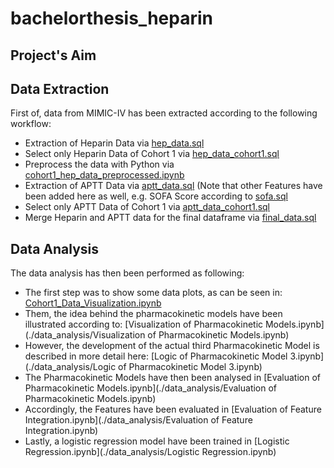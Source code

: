 # bachelorthesis_heparin

## Project's Aim



## Data Extraction
First of, data from MIMIC-IV has been extracted according to the following workflow:

* Extraction of Heparin Data via [hep_data.sql](./data_extraction/hep_data.sql)
* Select only Heparin Data of Cohort 1 via [hep_data_cohort1.sql](./data_extraction/hep_data_cohort1.sql)
* Preprocess the data with Python via [cohort1_hep_data_preprocessed.ipynb](./data_extraction/cohort1_hep_data_preprocessed.ipynb)
* Extraction of APTT Data via [aptt_data.sql](./data_extraction/aptt_data.sql) (Note that other Features have been added here as well, e.g. SOFA Score according to [sofa.sql](./data_extraction/sofa.sql)
* Select only APTT Data of Cohort 1 via [aptt_data_cohort1.sql](./data_extraction/aptt_data_cohort1.sql)
* Merge Heparin and APTT data for the final dataframe via [final_data.sql](./data_extraction/final_data.sql)

## Data Analysis
The data analysis has then been performed as following:

* The first step was to show some data plots, as can be seen in: [Cohort1_Data_Visualization.ipynb](./data_analysis/Cohort1_Data_Visualization.ipynb)
* Them, the idea behind the pharmacokinetic models have been illustrated according to: [Visualization of Pharmacokinetic Models.ipynb](./data_analysis/Visualization of Pharmacokinetic Models.ipynb)
* However, the development of the actual third Pharmacokinetic Model is described in more detail here: [Logic of Pharmacokinetic Model 3.ipynb](./data_analysis/Logic of Pharmacokinetic Model 3.ipynb)
* The Pharmacokinetic Models have then been analysed in [Evaluation of Pharmacokinetic Models.ipynb](./data_analysis/Evaluation of Pharmacokinetic Models.ipynb)
* Accordingly, the Features have been evaluated in [Evaluation of Feature Integration.ipynb](./data_analysis/Evaluation of Feature Integration.ipynb)
* Lastly, a logistic regression model have been trained in [Logistic Regression.ipynb](./data_analysis/Logistic Regression.ipynb)
